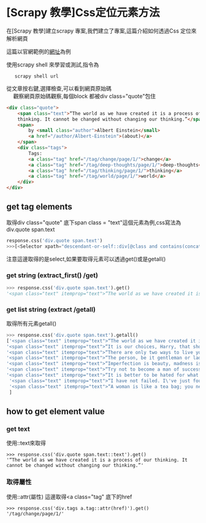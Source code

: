 # [Scrapy 教學]Css定位元素方法

在[Scrapy 教學]建立scrapy 專案,我們建立了專案,這篇介紹如何透過Css 定位來解析網頁<br>

這篇以官網範例的<a href ="https://quotes.toscrape.com/page/1/">網址</a>為例<br>

 
使用scrapy shell 來學習或測試,指令為
```
   scrapy shell url
```
從文章按右鍵,選擇檢查,可以看到網頁原始碼<br>　
觀察網頁原始碼觀察,每個block 都被div class="quote"包住

```html
<div class="quote">
    <span class="text">“The world as we have created it is a process of our
    thinking. It cannot be changed without changing our thinking.”</span>
    <span>
        by <small class="author">Albert Einstein</small>
        <a href="/author/Albert-Einstein">(about)</a>
    </span>
    <div class="tags">
        Tags:
        <a class="tag" href="/tag/change/page/1/">change</a>
        <a class="tag" href="/tag/deep-thoughts/page/1/">deep-thoughts</a>
        <a class="tag" href="/tag/thinking/page/1/">thinking</a>
        <a class="tag" href="/tag/world/page/1/">world</a>
    </div>
</div>
```
 
 
## get tag elements 

取得div class="quote" 底下span class = "text"這個元素為例,css寫法為div.quote span.text<br>


```python
response.css('div.quote span.text')
>>>[<Selector xpath="descendant-or-self::div[@class and contains(concat(' ', normalize-space(@class), ' '), ' quote ')]/des...
```
注意這邊取得的是select,如果要取得元素可以透過get()或是getall()

### get string (extract_first() /get)

```python
>>> response.css('div.quote span.text').get()
'<span class="text" itemprop="text">“The world as we have created it is a process of our thinking. It cannot be changed without changing our thinking.”</span>'
```

### get list string (extract /getall)

取得所有元素getall()
```python
>>> response.css('div.quote span.text').getall()
['<span class="text" itemprop="text">“The world as we have created it is a process of our thinking. It cannot be changed without changing our thinking.”</span>',
'<span class="text" itemprop="text">“It is our choices, Harry, that show what we truly are, far more than our abilities.”</span>', 
'<span class="text" itemprop="text">“There are only two ways to live your life. One is as though nothing is a miracle. The other is as though everything is a miracle.”</span>',
'<span class="text" itemprop="text">“The person, be it gentleman or lady, who has not pleasure in a good novel, must be intolerably stupid.”</span>',
'<span class="text" itemprop="text">“Imperfection is beauty, madness is genius and it\'s better to be absolutely ridiculous than absolutely boring.”</span>',
'<span class="text" itemprop="text">“Try not to become a man of success. Rather become a man of value.”</span>', 
'<span class="text" itemprop="text">“It is better to be hated for what you are than to be loved for what you are not.”</span>',
 '<span class="text" itemprop="text">“I have not failed. I\'ve just found 10,000 ways that won\'t work.”</span>',
 '<span class="text" itemprop="text">“A woman is like a tea bag; you never know how strong it is until it\'s in hot water.”</span>', '<span class="text" itemprop="text">“A day without sunshine is like, you know, night.”</span>'
 ]
```

## how to get element value

### get text
使用::text來取得

```
>>> response.css('div.quote span.text::text').get()
'“The world as we have created it is a process of our thinking. It cannot be changed without changing our thinking.”'
```

### 取得屬性
使用::attr(屬性)
這邊取得<a class="tag" 底下的href
```
>>> response.css('div.tags a.tag::attr(href)').get()
'/tag/change/page/1/'
```